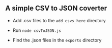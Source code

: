 ## A simple CSV to JSON coverter

- Add .csv files to the `add_csvs_here` directory

- Run `node csvToJSON.js`

- Find the .json files in the `exports` directory
